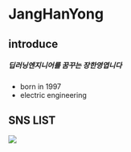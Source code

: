 # JangHanYong 
## introduce
##### 딥러닝엔지니어를 꿈꾸는 장한영엽니다
- born in 1997
- electric engineering


## SNS LIST
<a href="https://www.instagram.com/jjanghan0/" target="_blank"><img src="https://img.shields.io/badge/Instagram-FFC0CB?style=flat&logo=Instagram&logoColor=FFFFFF"/></a>

